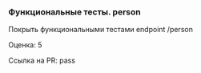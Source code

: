 ### Функциональные тесты. person

Покрыть функциональными тестами endpoint /person

Оценка: 5

Ссылка на PR: pass
